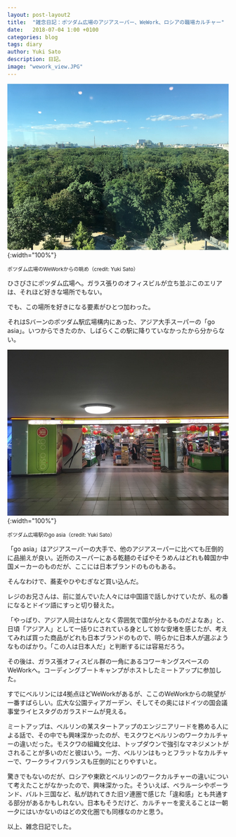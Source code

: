 ```yaml
---
layout: post-layout2
title:  "雑念日記：ポツダム広場のアジアスーパー、WeWork、ロシアの職場カルチャー"
date:   2018-07-04 1:00 +0100
categories: blog
tags: diary
author: Yuki Sato
description: 日記。
image: "wework_view.JPG"
---
```

![we work](/img/wework_view.JPG){:width="100%"}

<small>ポツダム広場のWeWorkからの眺め（credit: Yuki Sato）</small>

ひさびさにポツダム広場へ。ガラス張りのオフィスビルが立ち並ぶこのエリアは、それほど好きな場所でもない。

でも、この場所を好きになる要素がひとつ加わった。

それはSバーンのポツダム駅広場構内にあった、アジア大手スーパーの「go asia」。いつからできたのか、しばらくこの駅に降りていなかったから分からない。

![go asia](/img/goasia.jpg){:width="100%"}

<small>ポツダム広場駅のgo asia（credit: Yuki Sato）</small>

「go asia」はアジアスーパーの大手で、他のアジアスーパーに比べても圧倒的に品揃えが良い。近所のスーパーにある乾麺のそばやそうめんはどれも韓国か中国メーカーのものだが、ここには日本ブランドのものもある。

そんなわけで、蕎麦やひやむぎなど買い込んだ。

レジのお兄さんは、前に並んでいた人々には中国語で話しかけていたが、私の番になるとドイツ語にすっと切り替えた。

「やっぱり、アジア人同士はなんとなく雰囲気で国が分かるものだよなあ」と、日頃「アジア人」として一括りにされている身として妙な安堵を感じたが、考えてみれば買った商品がどれも日本ブランドのもので、明らかに日本人が選ぶようなものばかり。「この人は日本人だ」と判断するには容易だろう。

その後は、ガラス張オフィスビル群の一角にあるコワーキングスペースのWeWorkへ。コーディングブートキャンプがホストしたミートアップに参加した。

すでにベルリンには4拠点ほどWeWorkがあるが、ここのWeWorkからの眺望が一番すばらしい。広大な公園ティアガーデン、そしてその奥にはドイツの国会議事堂ライヒスタグのガラスドームが見える。

ミートアップは、ベルリンの某スタートアップのエンジニアリードを務める人による話で、その中でも興味深かったのが、モスクワとベルリンのワークカルチャーの違いだった。モスクワの組織文化は、トップダウンで強引なマネジメントがされることが多いのだと彼はいう。一方、ベルリンはもっとフラットなカルチャーで、ワークライフバランスも圧倒的にとりやすいと。

驚きでもないのだが、ロシアや東欧とベルリンのワークカルチャーの違いについて考えたことがなかったので、興味深かった。そういえば、ベラルーシやポーランド、バルト三国など、私が訪れてきた旧ソ連圏で感じた「違和感」とも共通する部分があるかもしれない。日本もそうだけど、カルチャーを変えることは一朝一夕にはいかないのはどの文化圏でも同様なのかと思う。

以上、雑念日記でした。
